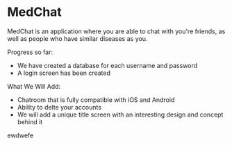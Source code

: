 # MedChat

MedChat is an application where you are able to chat with you're friends, as well as people who have similar diseases as you.

Progress so far:
- We have created a database for each username and password
- A login screen has been created


What We Will Add:
- Chatroom that is fully compatible with iOS and Android
- Ability to delte your accounts
- We will add a unique title screen with an interesting design and concept behind it

ewdwefe
